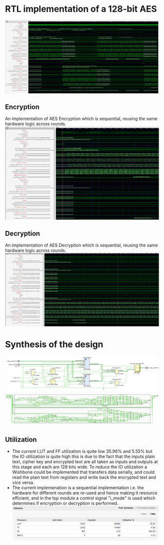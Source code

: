 # RTL implementation of a 128-bit AES 
![Top Module](Top.png)
## Encryption 
An implementation of AES Encryption which is sequential, reusing the same hardware logic across rounds.
![Encryption](Encryption.png)
## Decryption
An implementation of AES Decryption which is sequential, reusing the same hardware logic across rounds.
![Decryption](Decryption.png)
# Synthesis of the design 
![Synthesized design](Synth.png)
![Elaborated Synthesized Design](Elaborate.png)
## Utilization 
- The current LUT and FF utilization is quite low 35.96% and 5.55% but the IO utilization is quite high this is due to the fact that the inputs plain text, cipher key and encrypted text are all taken as inputs and outputs at this stage and each are 128 bits wide. To reduce the IO utilization a Wishbone could be implemented that transfers data serially, and could read the plain text from registers and write back the encrypted text and vice versa. 
- The current implemenation is a sequential implementation i.e. the hardware for different rounds are re-used and hence making it resource efficient, and in the top module a control signal "i_mode" is used which determines if encryption or decryption is performed. 
![Utilization Table](Utilization.png)
